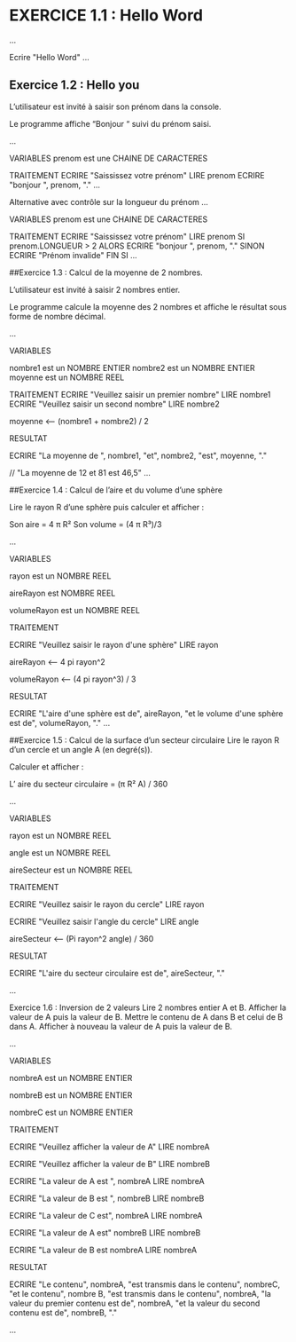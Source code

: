 # EXERCICE 1.1 : Hello Word
...

Ecrire "Hello Word"
...



## Exercice 1.2 : Hello you
L’utilisateur est invité à saisir son prénom dans la console.

Le programme affiche “Bonjour “ suivi du prénom saisi.

...

VARIABLES
prenom est une CHAINE DE CARACTERES

TRAITEMENT
    ECRIRE "Saississez votre prénom"
    LIRE prenom
    ECRIRE "bonjour ", prenom, "."
    ...

Alternative avec contrôle sur la longueur du prénom 
...

VARIABLES
prenom est une CHAINE DE CARACTERES

TRAITEMENT 
    ECRIRE "Saississez votre prénom"
    LIRE prenom
    SI prenom.LONGUEUR > 2 ALORS
        ECRIRE "bonjour ", prenom, "."
    SINON
        ECRIRE "Prénom invalide"
    FIN SI
    ...

##Exercice 1.3 : Calcul de la moyenne de 2 nombres.

L’utilisateur est invité à saisir 2 nombres entier.

Le programme calcule la moyenne des 2 nombres et affiche le résultat sous forme de nombre décimal.

...

VARIABLES

nombre1 est un NOMBRE ENTIER 
nombre2  est un NOMBRE ENTIER
moyenne est un NOMBRE REEL




TRAITEMENT
ECRIRE "Veuillez saisir un premier nombre"
LIRE nombre1
ECRIRE "Veuillez saisir un second nombre"
LIRE nombre2

moyenne <-- (nombre1 + nombre2) / 2

RESULTAT

ECRIRE "La moyenne de ", nombre1, "et", nombre2, "est", moyenne, "."

// "La moyenne de 12 et 81 est 46,5"
...

##Exercice 1.4 : Calcul de l’aire et du volume d’une sphère

Lire le rayon R d’une sphère puis calculer et afficher :

Son aire = 4 π R²
Son volume = (4 π R³)/3

...

VARIABLES

rayon est un NOMBRE REEL

aireRayon est NOMBRE REEL

volumeRayon est un NOMBRE REEL

TRAITEMENT

ECRIRE "Veuillez saisir le rayon d'une sphère"
LIRE rayon

aireRayon <-- 4 pi rayon^2

volumeRayon <-- (4 pi rayon^3) / 3

RESULTAT

ECRIRE "L'aire d'une sphère est de", aireRayon, "et le volume d'une sphère est de", volumeRayon, "."
...

##Exercice 1.5 : Calcul de la surface d’un secteur circulaire
Lire le rayon R d’un cercle et un angle A (en degré(s)).

Calculer et afficher :

L’ aire du secteur circulaire = (π R² A) / 360

...

VARIABLES

rayon est un NOMBRE REEL

angle est un NOMBRE REEL

aireSecteur est un NOMBRE REEL

TRAITEMENT

ECRIRE "Veuillez saisir le rayon du cercle"
LIRE rayon

ECRIRE "Veuillez saisir l'angle du cercle"
LIRE angle

aireSecteur <-- (Pi rayon^2 angle) / 360

RESULTAT

ECRIRE "L'aire du secteur circulaire est de", aireSecteur, "."

...

Exercice 1.6 : Inversion de 2 valeurs
Lire 2 nombres entier A et B.
Afficher la valeur de A puis la valeur de B.
Mettre le contenu de A dans B et celui de B dans A.
Afficher à nouveau la valeur de A puis la valeur de B.

...

VARIABLES

nombreA est un NOMBRE ENTIER

nombreB est un NOMBRE ENTIER

nombreC est un NOMBRE ENTIER

TRAITEMENT

ECRIRE "Veuillez afficher la valeur de A"
LIRE nombreA

ECRIRE "Veuillez afficher la valeur de B"
LIRE nombreB

ECRIRE "La valeur de A est ", nombreA
LIRE nombreA

ECRIRE "La valeur de B est ", nombreB
LIRE nombreB

ECRIRE "La valeur de C est", nombreA
LIRE nombreA

ECRIRE "La valeur de A est" nombreB
LIRE nombreB

ECRIRE "La valeur de B est nombreA
LIRE nombreA


RESULTAT

ECRIRE "Le contenu", nombreA, "est transmis dans le contenu", nombreC, "et le contenu", nombre B, "est transmis dans le contenu", nombreA, "la valeur du premier contenu est de", nombreA, "et la valeur du second contenu est de", nombreB, "."

...